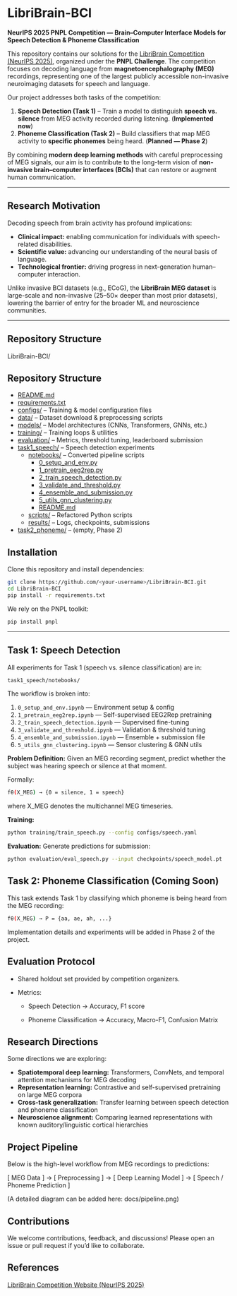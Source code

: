 # LibriBrain-BCI  
**NeurIPS 2025 PNPL Competition — Brain–Computer Interface Models for Speech Detection & Phoneme Classification**  

This repository contains our solutions for the [LibriBrain Competition (NeurIPS 2025)](https://neurips.cc/), organized under the **PNPL Challenge**. The competition focuses on decoding language from **magnetoencephalography (MEG)** recordings, representing one of the largest publicly accessible non-invasive neuroimaging datasets for speech and language.  

Our project addresses both tasks of the competition:  

1. **Speech Detection (Task 1)** – Train a model to distinguish **speech vs. silence** from MEG activity recorded during listening. (**Implemented now**)  
2. **Phoneme Classification (Task 2)** – Build classifiers that map MEG activity to **specific phonemes** being heard. (**Planned — Phase 2**)  

By combining **modern deep learning methods** with careful preprocessing of MEG signals, our aim is to contribute to the long-term vision of **non-invasive brain–computer interfaces (BCIs)** that can restore or augment human communication.  

---

## Research Motivation  

Decoding speech from brain activity has profound implications:  
- **Clinical impact:** enabling communication for individuals with speech-related disabilities.  
- **Scientific value:** advancing our understanding of the neural basis of language.  
- **Technological frontier:** driving progress in next-generation human–computer interaction.  

Unlike invasive BCI datasets (e.g., ECoG), the **LibriBrain MEG dataset** is large-scale and non-invasive (25–50× deeper than most prior datasets), lowering the barrier of entry for the broader ML and neuroscience communities.  

---

## Repository Structure 

LibriBrain-BCI/
## Repository Structure  

- [README.md](README.md)  
- [requirements.txt](requirements.txt)  
- [configs/](configs/) – Training & model configuration files  
- [data/](data/) – Dataset download & preprocessing scripts  
- [models/](models/) – Model architectures (CNNs, Transformers, GNNs, etc.)  
- [training/](training/) – Training loops & utilities  
- [evaluation/](evaluation/) – Metrics, threshold tuning, leaderboard submission  
- [task1_speech/](task1_speech/) – Speech detection experiments  
  - [notebooks/](task1_speech/notebooks/) – Converted pipeline scripts  
    - [0_setup_and_env.py](0_setup_and_env.py)  
    - [1_pretrain_eeg2rep.py](task1_speech/notebooks/1_pretrain_eeg2rep.py)  
    - [2_train_speech_detection.py](task1_speech/notebooks/2_train_speech_detection.py)  
    - [3_validate_and_threshold.py](task1_speech/notebooks/3_validate_and_threshold.py)  
    - [4_ensemble_and_submission.py](task1_speech/notebooks/4_ensemble_and_submission.py)  
    - [5_utils_gnn_clustering.py](task1_speech/notebooks/5_utils_gnn_clustering.py)  
    - [README.md](task1_speech/notebooks/README.md)  
  - [scripts/](task1_speech/scripts/) – Refactored Python scripts  
  - [results/](task1_speech/results/) – Logs, checkpoints, submissions  
- [task2_phoneme/](task2_phoneme/) – (empty, Phase 2)



## Installation

Clone this repository and install dependencies:

```bash
git clone https://github.com/<your-username>/LibriBrain-BCI.git
cd LibriBrain-BCI
pip install -r requirements.txt
````

We rely on the PNPL toolkit:
```bash
pip install pnpl
````
---

## Task 1: Speech Detection
All experiments for Task 1 (speech vs. silence classification) are in:
```bash
task1_speech/notebooks/
```

The workflow is broken into:
1. `0_setup_and_env.ipynb` — Environment setup & config
2. `1_pretrain_eeg2rep.ipynb` — Self-supervised EEG2Rep pretraining
3. `2_train_speech_detection.ipynb` — Supervised fine-tuning
4. `3_validate_and_threshold.ipynb` — Validation & threshold tuning
5. `4_ensemble_and_submission.ipynb` — Ensemble + submission file
6. `5_utils_gnn_clustering.ipynb` — Sensor clustering & GNN utils

**Problem Definition:** Given an MEG recording segment, predict whether the subject was hearing speech or silence at that moment.

Formally:
```bash
fθ(X_MEG) → {0 = silence, 1 = speech}
````
where X_MEG denotes the multichannel MEG timeseries.

**Training:** 
```bash
python training/train_speech.py --config configs/speech.yaml
````
**Evaluation:** Generate predictions for submission:
```bash
python evaluation/eval_speech.py --input checkpoints/speech_model.pt
````

## Task 2: Phoneme Classification (Coming Soon)

This task extends Task 1 by classifying which phoneme is being heard from the MEG recording:

```bash
fθ(X_MEG) → P = {aa, ae, ah, ...}
```

Implementation details and experiments will be added in Phase 2 of the project.

## Evaluation Protocol

- Shared holdout set provided by competition organizers.

- Metrics:

  - Speech Detection → Accuracy, F1 score

  - Phoneme Classification → Accuracy, Macro-F1, Confusion Matrix

## Research Directions

Some directions we are exploring:
- **Spatiotemporal deep learning:** Transformers, ConvNets, and temporal attention mechanisms for MEG decoding
- **Representation learning:** Contrastive and self-supervised pretraining on large MEG corpora
- **Cross-task generalization:** Transfer learning between speech detection and phoneme classification
- **Neuroscience alignment:** Comparing learned representations with known auditory/linguistic cortical hierarchies

## Project Pipeline

Below is the high-level workflow from MEG recordings to predictions:

[ MEG Data ] → [ Preprocessing ] → [ Deep Learning Model ] → [ Speech / Phoneme Prediction ]


(A detailed diagram can be added here: docs/pipeline.png)

## Contributions

We welcome contributions, feedback, and discussions! Please open an issue or pull request if you’d like to collaborate.

## References

[LibriBrain Competition Website (NeurIPS 2025)](https://neural-processing-lab.github.io/2025-libribrain-competition/tracks/)
